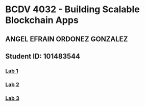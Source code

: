 # BCDV 4032 - Building Scalable Blockchain Apps

## ANGEL EFRAIN ORDONEZ GONZALEZ

## Student ID: 101483544

### [Lab 1](https://github.com/angelogzz/BCDV-4032/blob/master/Lab1/Readme.md)

### [Lab 2](https://github.com/angelogzz/BCDV-4032/blob/master/Lab2/Readme.md)

### [Lab 3](https://github.com/angelogzz/BCDV-4032/blob/master/Lab3/Readme.md)
